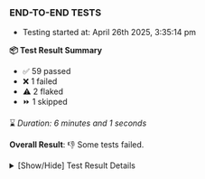 ### END-TO-END TESTS

- Testing started at: April 26th 2025, 3:35:14 pm

**📦 Test Result Summary**

- ✅ 59 passed
- ❌ 1 failed
- ⚠️ 2 flaked
- ⏩ 1 skipped

⌛ _Duration: 6 minutes and 1 seconds_

**Overall Result**: 👎 Some tests failed.



<details>
    <summary>[Show/Hide] Test Result Details</summary>
    <div markdown="1">

| Test | Browser | Test Case | Tags | Result |
| :---: | :---: | :--- | :---: | :---: |
| 1 | chromium-meshery-provider | Transition to disconnected state and then back to connected state | unstable | ⚠️ |
| 2 | chromium-meshery-provider | Transition to ignored state and then back to connected state | unstable | ⚠️ |
| 3 | chromium-meshery-provider | Transition to not found state and then back to connected state | unstable | ⚠️ |
| 4 | chromium-meshery-provider | Delete Kubernetes cluster connections | unstable | ⚠️ |
| 5 | chromium-local-provider | Add a cluster connection by uploading kubeconfig file | unstable | ⚠️ |
| 6 | chromium-local-provider | Transition to disconnected state and then back to connected state | unstable | ⚠️ |
| 7 | chromium-local-provider | Transition to ignored state and then back to connected state | unstable | ⚠️ |
| 8 | chromium-local-provider | Transition to not found state and then back to connected state | unstable | ⚠️ |
| 9 | chromium-local-provider | Delete Kubernetes cluster connections | unstable | ⚠️ |
| 10 | chromium-local-provider | Compare test of a performance profile with load generator &quot;fortio&quot; and service mesh &quot;None&quot; |  | ❌ |
| 11 | chromium-local-provider | Delete a performance profile with load generator &quot;fortio&quot; and service mesh &quot;None&quot; |  | ➖ |

</div>
</details>


<!-- To see the full report, please visit our CI/CD pipeline with reporter. -->
